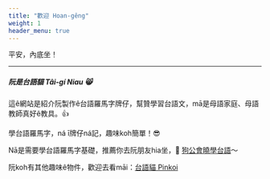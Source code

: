 ```yaml
---
title: "歡迎 Hoan-gêng"
weight: 1
header_menu: true
---
```


平安，內底坐！

---

##### 阮是台語貓 Tâi-gí Niau 😸

這ê網站是紹介阮製作ê台語羅馬字牌仔，幫贊學習台語文，mā是母語家庭、母語教師真好ê教具。👍

學台語羅馬字，ná ī牌仔ná記，趣味koh簡單！😎

Nā是需要學台語羅馬字基礎，推薦你去阮朋友hia坐，🐶 [狗公會曉學台語](https://oh.taigi.info)～

阮koh有其他趣味ê物件，歡迎去看māi：[台語貓 Pinkoi](https://www.pinkoi.com/store/taiginiau)
